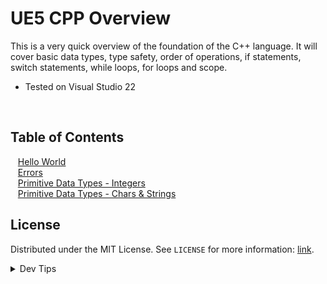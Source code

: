 # UE5 CPP Overview


<!-- OVERVIEW -->
This is a very quick overview of the foundation of the C++ language. It will cover basic data types, type safety, order of operations, if statements, switch statements, while loops, for loops and scope.

* Tested on Visual Studio 22

<br>

<!-- TOC -->
## Table of Contents

<kbd></kbd> &nbsp;&nbsp; [Hello World](hello-world/README.md#user-content-hello-world) <br>
<kbd></kbd> &nbsp;&nbsp; [Errors](errors/README.md#user-content-errors) <br>
<kbd></kbd> &nbsp;&nbsp; [Primitive Data Types - Integers](integers/README.md#user-content-primitive-data-types---integers) <br>
<kbd></kbd> &nbsp;&nbsp; [Primitive Data Types - Chars & Strings](strings/README.md#user-content-primitive-data-types---integers) <br>

<!-- LICENSE -->
## License
Distributed under the MIT License. See `LICENSE` for more information: [link](LICENSE).

</details>
<details><summary>Dev Tips</summary>
make git m="add commit message"
</details>